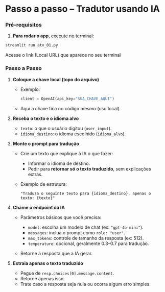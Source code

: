 # Passo a passo – Tradutor usando IA

### Pré-requisitos

1. **Para rodar o app**, execute no terminal:

```bash
streamlit run atv_01.py
```
Acesse o link (Local URL) que aparece no seu terminal


### Passo a Passo

1. **Coloque a chave local (topo do arquivo)**

   * Exemplo:

     ```python
     client = OpenAI(api_key="SUA_CHAVE_AQUI")
     ```
   * Aqui a chave fica no código mesmo (uso local).

2. **Receba o texto e o idioma alvo**

   * `texto`: o que o usuário digitou (`user_input`).
   * `idioma_destino`: o idioma escolhido (`idioma_alvo`).

3. **Monte o prompt para tradução**

   * Crie um texto que explique à IA o que fazer:

     * Informar o idioma de destino.
     * Pedir para **retornar só o texto traduzido**, sem explicações extras.
   * Exemplo de estrutura:

     ```
     "Traduza o seguinte texto para {idioma_destino}, apenas o texto: {texto}"
     ```

4. **Chame o endpoint da IA**

   * Parâmetros básicos que você precisa:

     * `model`: escolha um modelo de chat (ex: `"gpt-4o-mini"`).
     * `messages`: inclua o prompt como `role: "user"`.
     * `max_tokens`: controle de tamanho da resposta (ex: 512).
     * `temperature`: opcional, geralmente 0.3–0.7 para tradução.
   * Retorne a resposta que a IA gerar.

5. **Extraia apenas o texto traduzido**

   * Pegue de `resp.choices[0].message.content`.
   * Retorne apenas isso.
   * Trate caso a resposta seja nula ou ocorra algum erro simples.
